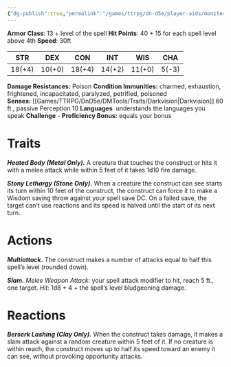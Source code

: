 ```yaml
---
{"dg-publish":true,"permalink":"/games/ttrpg/dn-d5e/player-aids/monsters/construct-spirit/","tags":["TTRPG/DND/5e","StatBlock"],"noteIcon":""}
---
```



**Armor Class**: 13 + level of the spell
**Hit Points**:  40 + 15 for each spell level above 4th
**Speed**: 30ft

|  STR   | DEX    | CON | INT| WIS | CHA |
| --- | --- | --- | --- | --- | --- | 
|  18(+4)   | 10(+0)     | 18(+4)     | 14(+2) | 11(+0)| 5(-3) |

**Damage Resistances:** Poison
**Condition Immunities:** charmed, exhaustion, frightened, incapacitated, paralyzed, petrified, poisoned
**Senses:** [[Games/TTRPG/DnD5e/DMTools/Traits/Darkvision\|Darkvision]] 60 ft., passive Perception 10
**Languages**   understands the languages you speak
**Challenge** -
**Proficiency Bonus:** equals your bonus
# Traits

**_Heated Body (Metal Only)._** A creature that touches the construct or hits it with a melee attack while within 5 feet of it takes 1d10 fire damage.

**_Stony Lethargy (Stone Only)._** When a creature the construct can see starts its turn within 10 feet of the construct, the construct can force it to make a Wisdom saving throw against your spell save DC. On a failed save, the target can’t use reactions and its speed is halved until the start of its next turn.

# Actions

**_Multiattack._** The construct makes a number of attacks equal to half this spell’s level (rounded down).

**_Slam._** _Melee Weapon Attack:_ your spell attack modifier to hit, reach 5 ft., one target. _Hit:_ 1d8 + 4 + the spell’s level bludgeoning damage.

# Reactions

**_Berserk Lashing (Clay Only)._** When the construct takes damage, it makes a slam attack against a random creature within 5 feet of it. If no creature is within reach, the construct moves up to half its speed toward an enemy it can see, without provoking opportunity attacks.
